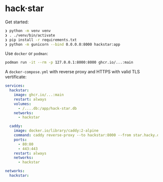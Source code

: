 # hack·star

Get started:

```sh
❯ python -m venv venv
❯ . ./venv/bin/activate
❯ pip install -r requirements.txt
❯ python -m gunicorn --bind 0.0.0.0:8000 hackstar:app
```

Use `docker` or `podman`:

```sh
podman run -it --rm -p 127.0.0.1:8000:8000 ghcr.io/...:main
```

A `docker-compose.yml` with reverse proxy and HTTPS with valid TLS vertificate:

```yml
services:
  hackstar:
    image: ghcr.io/...:main
    restart: always
    volumes:
      - /....db:/app/hack-star.db
    networks:
      - hackstar

  caddy:
    image: docker.io/library/caddy:2-alpine
    command: caddy reverse-proxy --to hackstar:8000 --from star.hacky.day
    ports:
      - 80:80
      - 443:443
    restart: always
    networks:
      - hackstar

networks:
  hackstar:
```
